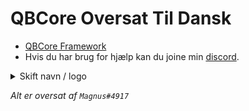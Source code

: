 # QBCore Oversat Til Dansk

* [QBCore Framework](https://github.com/qbcore-framework)
* Hvis du har brug for hjælp kan du joine min [discord](https://discord.gg/yq36kQ5vJQ).

 <details>
  <summary>Skift navn / logo</summary>
    <li>Skift</li>
    <li>Skift</li>
    <li>Skift</li>
    <li>Skift</li>
    <li>Skift</li>
    <li>Skift</li>
    <li>Skift</li>
    <li>Skift</li>
    <li>Hvis der står skift så skriv til Magnus #4917</li>
</details>


*Alt er oversat af `Magnus#4917`*
